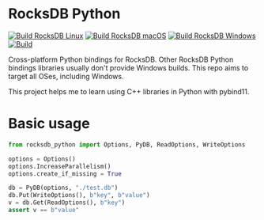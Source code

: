 # RocksDB Python

[![Build RocksDB Linux](https://github.com/gau-nernst/rocksdb-python/actions/workflows/build_rocksdb_linux.yaml/badge.svg)](https://github.com/gau-nernst/rocksdb-python/actions/workflows/build_rocksdb_linux.yaml)
[![Build RocksDB macOS](https://github.com/gau-nernst/rocksdb-python/actions/workflows/build_rocksdb_mac.yaml/badge.svg)](https://github.com/gau-nernst/rocksdb-python/actions/workflows/build_rocksdb_mac.yaml)
[![Build RocksDB Windows](https://github.com/gau-nernst/rocksdb-python/actions/workflows/build_rocksdb_win.yaml/badge.svg)](https://github.com/gau-nernst/rocksdb-python/actions/workflows/build_rocksdb_win.yaml)
[![Build](https://github.com/gau-nernst/rocksdb-python/actions/workflows/build.yaml/badge.svg)](https://github.com/gau-nernst/rocksdb-python/actions/workflows/build.yaml)

Cross-platform Python bindings for RocksDB. Other RocksDB Python bindings libraries usually don't provide Windows builds. This repo aims to target all OSes, including Windows.

This project helps me to learn using C++ libraries in Python with pybind11.

# Basic usage

```python
from rocksdb_python import Options, PyDB, ReadOptions, WriteOptions

options = Options()
options.IncreaseParallelism()
options.create_if_missing = True

db = PyDB(options, "./test.db")
db.Put(WriteOptions(), b"key", b"value")
v = db.Get(ReadOptions(), b"key")
assert v == b"value"
```
